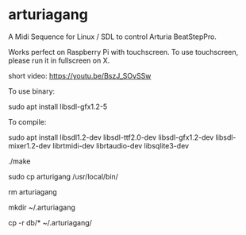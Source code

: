 # arturiagang
A Midi Sequence for Linux / SDL to control Arturia BeatStepPro.

Works perfect on Raspberry Pi with touchscreen. To use touchscreen, please run it in fullscreen on X.

short video: https://youtu.be/BszJ_SOvSSw

To use binary:

sudo apt install libsdl-gfx1.2-5

To compile:

sudo apt install libsdl1.2-dev libsdl-ttf2.0-dev libsdl-gfx1.2-dev libsdl-mixer1.2-dev librtmidi-dev librtaudio-dev libsqlite3-dev

./make

sudo cp arturigang /usr/local/bin/

rm arturiagang

mkdir ~/.arturiagang

cp -r db/* ~/.arturiagang/
